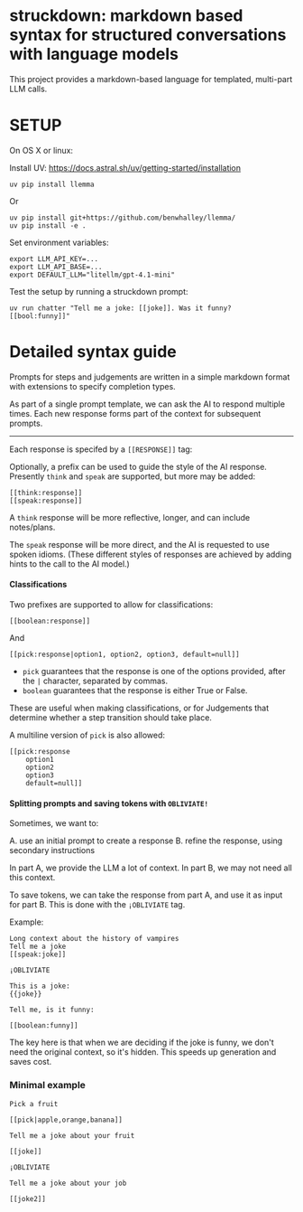 
# struckdown:  markdown based syntax for structured conversations with language models

This project provides a markdown-based language for templated, multi-part LLM calls.


# SETUP

On OS X or linux:

Install UV: https://docs.astral.sh/uv/getting-started/installation



```
uv pip install llemma
```

Or

```
uv pip install git+https://github.com/benwhalley/llemma/  
uv pip install -e .
```


Set environment variables:

```
export LLM_API_KEY=...
export LLM_API_BASE=...
export DEFAULT_LLM="litellm/gpt-4.1-mini"
```

Test the setup by running a struckdown prompt:

```
uv run chatter "Tell me a joke: [[joke]]. Was it funny? [[bool:funny]]"
```



# Detailed syntax guide

Prompts for steps and judgements are written in a simple markdown format with extensions to specify completion types.

As part of a single prompt template, we can ask the AI to respond multiple times. Each new response forms part of the context for subsequent prompts.

---


Each response is specifed by a `[[RESPONSE]]` tag:

Optionally, a prefix can be used to guide the style of the AI response.
Presently `think` and `speak` are supported, but more may be added:

```
[[think:response]]
[[speak:response]]
```

A `think` response will be more reflective, longer, and can include notes/plans.

The `speak` response will be more direct, and the AI is requested to use spoken idioms. (These different styles of responses are achieved by adding hints to the call to the AI model.)


#### Classifications

Two prefixes are supported to allow for classifications:

```
[[boolean:response]]
```

And

```
[[pick:response|option1, option2, option3, default=null]]
```


- `pick` guarantees that the response is one of the options provided, after the `|` character, separated by commas.
- `boolean` guarantees that the response is either True or False.

These are useful when making classifications, or for Judgements that determine whether a
step transition should take place.


A multiline version of `pick` is also allowed:

```
[[pick:response
    option1
    option2
    option3
    default=null]]
```



<!---
TODO: Implement this

Finally, advanced users can pass extra parameters to `[[response]]` slots, using the following syntax:

```
[[think:planning]]{max_tokens=50}

[[bool:is_upset]]{allow_null=true}
```
--->


#### Splitting prompts and saving tokens with `OBLIVIATE!`

Sometimes, we want to:

A. use an initial prompt to create a response
B. refine the response, using secondary instructions

In part A, we provide the LLM a lot of context.
In part B, we may not need all this context.

To save tokens, we can take the response from part A, and use it as input for part B.
This is done with the `¡OBLIVIATE` tag.

Example:

```
Long context about the history of vampires
Tell me a joke
[[speak:joke]]

¡OBLIVIATE

This is a joke:
{{joke}}

Tell me, is it funny:

[[boolean:funny]]
```

The key here is that when we are deciding if the joke is funny, we don't need the original context, so it's hidden. This speeds up generation and saves cost.




### Minimal example


```
Pick a fruit

[[pick|apple,orange,banana]]

Tell me a joke about your fruit

[[joke]]

¡OBLIVIATE

Tell me a joke about your job

[[joke2]]
```